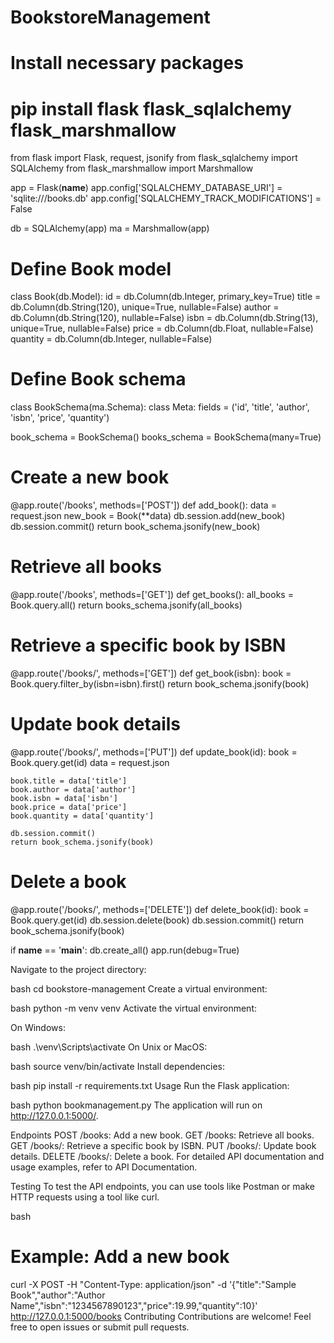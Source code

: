 # BookstoreManagement
# Install necessary packages
# pip install flask flask_sqlalchemy flask_marshmallow

from flask import Flask, request, jsonify
from flask_sqlalchemy import SQLAlchemy
from flask_marshmallow import Marshmallow

app = Flask(__name__)
app.config['SQLALCHEMY_DATABASE_URI'] = 'sqlite:///books.db'
app.config['SQLALCHEMY_TRACK_MODIFICATIONS'] = False

db = SQLAlchemy(app)
ma = Marshmallow(app)

# Define Book model
class Book(db.Model):
    id = db.Column(db.Integer, primary_key=True)
    title = db.Column(db.String(120), unique=True, nullable=False)
    author = db.Column(db.String(120), nullable=False)
    isbn = db.Column(db.String(13), unique=True, nullable=False)
    price = db.Column(db.Float, nullable=False)
    quantity = db.Column(db.Integer, nullable=False)

# Define Book schema
class BookSchema(ma.Schema):
    class Meta:
        fields = ('id', 'title', 'author', 'isbn', 'price', 'quantity')

book_schema = BookSchema()
books_schema = BookSchema(many=True)

# Create a new book
@app.route('/books', methods=['POST'])
def add_book():
    data = request.json
    new_book = Book(**data)
    db.session.add(new_book)
    db.session.commit()
    return book_schema.jsonify(new_book)

# Retrieve all books
@app.route('/books', methods=['GET'])
def get_books():
    all_books = Book.query.all()
    return books_schema.jsonify(all_books)

# Retrieve a specific book by ISBN
@app.route('/books/<isbn>', methods=['GET'])
def get_book(isbn):
    book = Book.query.filter_by(isbn=isbn).first()
    return book_schema.jsonify(book)

# Update book details
@app.route('/books/<id>', methods=['PUT'])
def update_book(id):
    book = Book.query.get(id)
    data = request.json

    book.title = data['title']
    book.author = data['author']
    book.isbn = data['isbn']
    book.price = data['price']
    book.quantity = data['quantity']

    db.session.commit()
    return book_schema.jsonify(book)

# Delete a book
@app.route('/books/<id>', methods=['DELETE'])
def delete_book(id):
    book = Book.query.get(id)
    db.session.delete(book)
    db.session.commit()
    return book_schema.jsonify(book)

if __name__ == '__main__':
    db.create_all()
    app.run(debug=True)

Navigate to the project directory:

bash
cd bookstore-management
Create a virtual environment:

bash
python -m venv venv
Activate the virtual environment:

On Windows:

bash
.\venv\Scripts\activate
On Unix or MacOS:

bash
source venv/bin/activate
Install dependencies:

bash
pip install -r requirements.txt
Usage
Run the Flask application:

bash
python bookmanagement.py
The application will run on http://127.0.0.1:5000/.

Endpoints
POST /books: Add a new book.
GET /books: Retrieve all books.
GET /books/<isbn>: Retrieve a specific book by ISBN.
PUT /books/<id>: Update book details.
DELETE /books/<id>: Delete a book.
For detailed API documentation and usage examples, refer to API Documentation.

Testing
To test the API endpoints, you can use tools like Postman or make HTTP requests using a tool like curl.

bash
# Example: Add a new book
curl -X POST -H "Content-Type: application/json" -d '{"title":"Sample Book","author":"Author Name","isbn":"1234567890123","price":19.99,"quantity":10}' http://127.0.0.1:5000/books
Contributing
Contributions are welcome! Feel free to open issues or submit pull requests.
